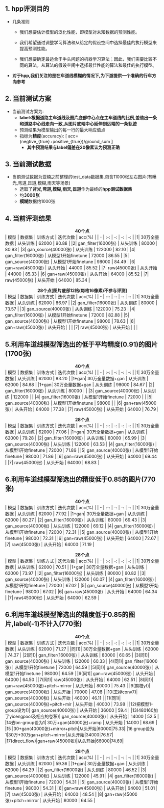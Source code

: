 ## 1. hpp评测目的
- 几条准则
  - 我们想要估计模型的泛化性能，即模型对未知数据的预测性能。

  - 我们希望通过调整学习算法和从给定的假设空间中选择最佳的执行模型来提高预测性能。

  - 我们想要确定最适合于手头问题的机器学习算法；因此，我们需要比较不同的算法，从算法的假设空间中选择最佳性能的算法和最佳的执行模型。
- **对于hpp,我们关注的是在车道线模糊的情况下,为下游提供一个准确的行车方向参考**

## 2. 当前测试方案
- 当前测试方案为:
  - **label:根据道路主车道线及图片底部中心点在主车道线的比例,差值出一条和道路中心线走向一致,从图片底端中心延伸到远端的一条轨迹**
  - 预测结果为模型输出的每一行的最大响应值点
  - 指标为**精度**(accuracy):
  \[
  acc=(negtive_{true}+positive_{true})/ground\_sum
  \]
    - **其中预测结果与label偏差在20像素认为预测正确**

## 3. 当前测试数据
- 当前测试数据为亚楠之前整理的test_data数据集,包含11000张左右图片(有曝光,弯道,匝道,模糊,雨天等场景)
  - 选取了**背光,弯道,模糊,雨天,匝道**作为最终的**hpp测试数据集**
  - 约**3000张**
  - **模糊**数据约1000张

## 4. 当前评测结果
**<center>40个点 </center>**
| 模型 | 数据集 | 训练方式 | 迭代次数 | acc(%) |
| - | :-: | -: | -: | -: |
|1| 30万全量数据 | 从头训练 | 62000 | 90.88 |
|2| gan_filter(16000张) | 从头训练 | 80000 | 80.93 |
|3| gan_source(40000张) | 从头训练 | 122000 | 82.10 |
|4| gan_filter(16000张) | 从模型1开始finetune | 72000 | 86.55 |
|5| gan_source(40000张) | 从模型1开始finetune | 98000 | 84.49 |
|6| gan+raw(45000张) | 从头开始 | 44000 | 85.52 |
|7| raw(45000张) | 从头开始 | 44000 | 85.33  |
|6| gan+raw(45000张) | 从头开始 | 64000 | 85.52 |
|7| raw(45000张) | 从头开始 | 64000 | 85.34 |

**<center>28个点[图片底部12格(每格16像素)不参与评测] </center>**
| 模型 | 数据集 | 训练方式 | 迭代次数 | acc(%) |
| - | :-: | -: | -: | -: |
|1| 30万全量数据 | 从头训练 | 62000 | 86.97 |
|2| gan_filter(16000张) | 从头训练 | 80000 | 73.57 |
|3| gan_source(40000张) | 从头训练 | 122000 | 75.23 |
|4| gan_filter(16000张) | 从模型1开始finetune | 72000 | 82.88 |
|5| gan_source(40000张) | 从模型1开始finetune | 98000 | 78.63 |
|6| gan+raw(45000张) | 从头开始 |  |  |
|7| raw(45000张) | 从头开始 |  |  |

## 5.利用车道线模型筛选出的低于平均精度(0.91)的图片(1700张)
**<center>40个点 </center>**
| 模型 | 数据集 | 训练方式 | 迭代次数 | acc(%) |
| - | :-: | -: | -: | -: |
|1| 30万全量数据 | 从头训练 | 62000 | 83.20 |
|1+gan| 30万全量数据+gan | 从头训练 | 62000 | 84.68 |
|1+gan| 30万全量数据+gan | 从头训练 | 98000 | 84.67 |
|2| gan_filter(16000张) | 从头训练 | 80000 |  |
|3| gan_source(40000张) | 从头训练 | 122000 |  |
|4| gan_filter(16000张) | 从模型1开始finetune | 72000 |  |
|5| gan_source(40000张) | 从模型1开始finetune | 98000 |  |
|6| gan+raw(45000张) | 从头开始 | 64000 | 77.38  |
|7| raw(45000张) | 从头开始 | 64000 | 76.79 |

**<center>28个点 </center>**
| 模型 | 数据集 | 训练方式 | 迭代次数 | acc(%) |
| - | :-: | -: | -: | -: |
|1| 30万全量数据 | 从头训练 | 62000 | 77.06 |
|1+gan| 30万全量数据+gan | 从头训练 | 62000 | 79.28 |
|2| gan_filter(16000张) | 从头训练 | 80000 | 65.99  |
|3| gan_source(40000张) | 从头训练 | 122000 | 63.53 |
|4| gan_filter(16000张) | 从模型1开始finetune | 72000 | 71.86 |
|5| gan_source(40000张) | 从模型1开始finetune | 98000 | 71.86 |
|6| gan+raw(45000张) | 从头开始 | 64000 | 69.44  |
|7| raw(45000张) | 从头开始 | 64000 | 68.83 |

## 6.利用车道线模型筛选出的精度低于0.85的图片(770张)
**<center>40个点 </center>**
| 模型 | 数据集 | 训练方式 | 迭代次数 | acc(%) |
| - | :-: | -: | -: | -: |
|1| 30万全量数据 | 从头训练 | 62000 | 77.92 |
|1+gan| 30万全量数据+gan | 从头训练 | 62000 | 80.27 |
|2| gan_filter(16000张) | 从头训练 | 80000 | 69.43  |
|3| gan_source(40000张) | 从头训练 | 122000 | 69.12 |
|4| gan_filter(16000张) | 从模型1开始finetune | 72000 | 72.31 |
|5| gan_source(40000张) | 从模型1开始finetune | 98000 | 72.31 |
|6| gan+raw(45000张) | 从头开始 | 64000 | 72.67  |
|7| raw(45000张) | 从头开始 | 64000 | 71.19 |

**<center>28个点 </center>**
| 模型 | 数据集 | 训练方式 | 迭代次数 | acc(%) |
| - | :-: | -: | -: | -: |
|1| 30万全量数据 | 从头训练 | 62000 | 70.51 |
|1+gan| 30万全量数据+gan | 从头训练 | 62000 | 73.97 |
|2| gan_filter(16000张) | 从头训练 | 80000 | 60.82  |
|3| gan_source(40000张) | 从头训练 | 122000 | 60.07 |
|4| gan_filter(16000张) | 从模型1开始finetune | 72000 | 67.02 |
|5| gan_source(40000张) | 从模型1开始finetune | 98000 | 67.02 |
|6| gan+raw(45000张) | 从头开始 | 64000 | 64.34  |
|7| raw(45000张) | 从头开始 | 64000 | 62.59 |

## 6.利用车道线模型筛选出的精度低于0.85的图片,label(-1)不计入(770张)
**<center>40个点 </center>**
| 模型 | 数据集 | 训练方式 | 迭代次数 | acc(%) |
| - | :-: | -: | -: | -: |
|1| 30万全量数据 | 从头训练 | 62000 | 71.27 |
|同(1)| 30万全量数据+gan | 从头训练 | 62000 | 74.37 |
|2(同1)| gan_filter(16000张) | 从头训练 | 80000 | 60.65  |
|3(同1)| gan_source(40000张) | 从头训练 | 122000 | 60.33 |
|4(同1)| gan_filter(16000张) | 从模型1开始finetune | 72000 | 64.59 |
|5(同1)| gan_source(40000张) | 从模型1开始finetune | 98000 | 64.59 |
|6(同1)| gan+raw(45000张) | 从头开始 | 64000 | 64.50  |
|7(同1)| raw(45000张) | 从头开始 | 64000 | 62.51 |
|8(同1)| gan+raw(45000张)+pitch+mirror | 从头开始 | 80000 | 75.43 |
|9(剪枝yf)| gan_source(40000张) | 从头开始 | 70000 | 47.08 |
|10(去掉conv7)| gan_source(40000张) | 从头开始 | 46000 | 46.11 |
|11(同1)| gan_source(40000张)+pitch+mir | 从头开始 | 40000 | 73.98 |
|12(把模型1-group设为1)| gan_source(40000张) | 从头开始 | 36000 | 59.4 |
|13(480160加了yicengpool及相应的卷积)| gan_source(40000张) | 从头开始 | 14000 | 52.5 |
|14去bn-group设为1| 30万+gan(40000张)+ramp | 从头开始 | 14000 | 68.69 |
|15 |30+gan(40000张)+mirror+pitch|从头开始|60000|75.33|
|16 group设为1|30万+30万gan+pitch+mirror|从头开始|34000|76.57|
|17(direct_flow)|gan+raw(45000张)|从头开始|66000|74.69|

**<center>28个点 </center>**
| 模型 | 数据集 | 训练方式 | 迭代次数 | acc(%) |
| - | :-: | -: | -: | -: |
|1| 30万全量数据 | 从头训练 | 62000 | 59.36 |
|1+gan| 30万全量数据+gan | 从头训练 | 62000 | 64.29 |
|2| gan_filter(16000张) | 从头训练 | 80000 | 46.52  |
|3| gan_source(40000张) | 从头训练 | 122000 | 45.91 |
|4| gan_filter(16000张) | 从模型1开始finetune | 72000 | 54.31 |
|5| gan_source(40000张) | 从模型1开始finetune | 98000 | 54.31 |
|6| gan+raw(45000张) | 从头开始 | 64000 | 51.01  |
|7| raw(45000张) | 从头开始 | 64000 | 48.54 |
|8| gan+raw(45000张)+pitch+mirror | 从头开始 | 80000 | 64.55 |
